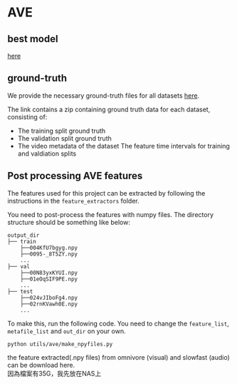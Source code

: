 # AVE

## best model
[here](https://drive.google.com/drive/folders/1ze6FTZu1OS6SbSW0xy8UBus9NQ0bxPXs?usp=sharing)

## ground-truth
We provide the necessary ground-truth files for all datasets [here](https://drive.google.com/drive/folders/1rPTiH5uPqxQ_wgvUixmBHHYl2J_ATSgL?usp=sharing).

The link contains a zip containing ground truth data for each dataset, consisting of:

- The training split ground truth
- The validation split ground truth
- The video metadata of the dataset
The feature time intervals for training and valdiation splits

## Post processing AVE features
The features used for this project can be extracted by following the instructions in the `feature_extractors` folder.  

You need to post-process the features with numpy files. The directory structure should be something like below:

```[bash]
output_dir
├── train     
    ├──004KfU7bgyg.npy
    ├──0095-_8T5ZY.npy
    ...    
├── val
    ├──00N83yxKYUI.npy
    ├──01eOqSIF9PE.npy
    ...       
├── test
    ├──024vJIboFg4.npy
    ├──02rnKVawh0E.npy
    ...                
```

To make this, run the following code. You need to change the `feature_list`, `metafile_list` and `out_dir` on your own.

```[python]
python utils/ave/make_npyfiles.py
```

the feature extracted(.npy files) from omnivore (visual) and slowfast (audio) can be download here.  
因為檔案有35G，我先放在NAS上

